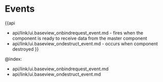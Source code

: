 Events
=======

{{api
- api/link/ui.baseview_onbindrequest_event.md - fires when the component is ready to receive data from the master component
- api/link/ui.baseview_ondestruct_event.md - occurs when component destroyed
}}

@index:
- api/link/ui.baseview_onbindrequest_event.md
- api/link/ui.baseview_ondestruct_event.md


